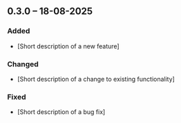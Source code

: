 
## 0.3.0 – 18-08-2025

### Added

- [Short description of a new feature]

### Changed

- [Short description of a change to existing functionality]

### Fixed

- [Short description of a bug fix]

